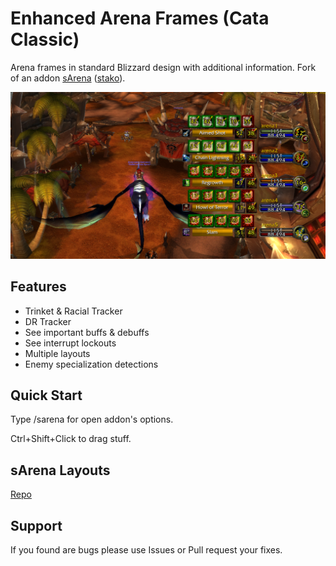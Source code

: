 # Enhanced Arena Frames (Cata Classic)

Arena frames in standard Blizzard design with additional information. Fork of an addon [sArena](https://github.com/stako/sArena) ([stako](https://github.com/stako)).

![Preview](https://github.com/a3st/sArena/raw/main/media/sArena_1.png)

## Features
- Trinket & Racial Tracker
- DR Tracker
- See important buffs & debuffs
- See interrupt lockouts
- Multiple layouts
- Enemy specialization detections

## Quick Start
Type /sarena for open addon's options.

Ctrl+Shift+Click to drag stuff.

## sArena Layouts

[Repo](https://github.com/a3st/sArena_Layouts)

## Support

If you found are bugs please use Issues or Pull request your fixes.